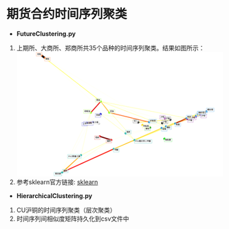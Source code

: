 # 期货合约时间序列聚类


- **FutureClustering.py**
1. 上期所、大商所、郑商所共35个品种的时间序列聚类。结果如图所示：
![Zhang Weihua](https://github.com/GitZWH-hub/SemesterSummary/blob/main/TimeSeriesCulstering/PNG/FutureClustering.png)
2. 参考sklearn官方链接:  [sklearn](https://scikit-learn.org/stable/auto_examples/applications/plot_stock_market.html?highlight=plot%20stock%20market#sphx-glr-download-auto-examples-applications-plot-stock-market-py)

- **HierarchicalClustering.py**
1. CU沪铜的时间序列聚类（层次聚类）
2. 时间序列间相似度矩阵持久化到csv文件中
